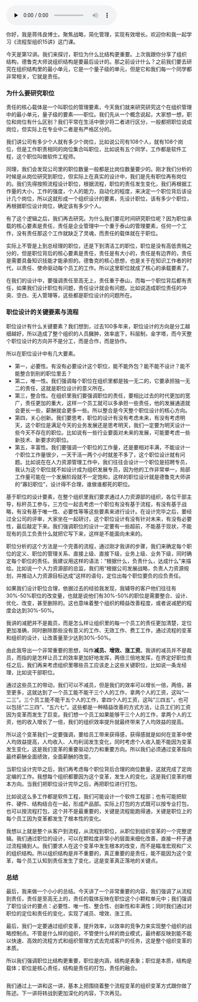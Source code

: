 <audio id="audio" title="12 | 职位的再造升级：实现减员增效涨薪的方法" controls="" preload="none"><source id="mp3" src="https://static001.geekbang.org/resource/audio/07/56/0748f58e5366a4f3f57995fda6e71d56.mp3"></audio>

你好，我是蒋伟良博士。聚焦战略，简化管理，实现有效增长。欢迎你和我一起学习《流程型组织15讲》这门课。

今天是第12讲。我们来探讨，职位为什么比结构更重要。上次我跟你分享了组织结构，德鲁克大师说组织结构是要最后设计的。那之前设计什么？之前我们要去研究在组织结构里的最小单元，它是一个量子级的单元，但是它和我们每一个同学都非常相关，它就是责任。

### 为什么要研究职位

责任的核心载体是一个叫职位的管理要素，今天我们就来研究研究这个在组织管理中的最小单元，量子级的要素——职位。我们先从一个概念说起，大家想一想，职位和岗位有什么区别？我们平常在生活中很少将二者进行区分，一般都把职位说成岗位，但实际上在专业中二者是有严格区分的。

我们讲公司有多少个人就有多少个岗位，比如说公司有108个人，就有108个岗位，但是工作职责相同的岗位集合叫职位，比如说有五个同学，工作都是软件工程，这个职位叫做软件工程师。

同理，我们会发现公司里的职位数量一般都是比岗位数量要少的。刚才我们分析的时候是从岗位研究到职位，但实际上在真实的设计中，我们是先有职位再有岗位的。我们先得按照流程设计职位，根据流程，职位的责任发生变化，我们再根据工作量的大小，工作的强度，个人的能力，自动化的程度，来决定一个职位背后该设计几个岗位，所以这就形成一个组织设计的要素，先设计职位，该有多少个职位，再根据职位设计岗位，确定该有多少个人。

有了这个逻辑之后，我们再去研究。为什么我们要花时间研究职位呢？因为职位承载的核心要素是责任，责任是企业管理中一个重于泰山的管理要素，任何一个工作，没有责任那这个工作就缺乏了灵魂，而责任的载体就在于职位。

实际上不管是上到总经理的职位，还是下到清洁工的职位，职位是没有高低贵贱之分的，但是职位背后的核心要素是责任，责任是有大小的，责任是有边界的，责任是需要具备知识技能才能承担的。德鲁克的核心思想，也是关于在知识工作者的时代，以责任、使命驱动每个员工的工作。所以这里职位就成了核心的承载要素了。

在我们的设计中，要强调责任至高无上，责任重于泰山，而每一个职位背后都有责任，如果我们设计职位有问题，责任设计就会有问题。比如说造成职位责任的冲突、空白、无人管理等，这些都是职位设计的问题所在。

### 职位设计的关键要素与流程

职位设计有什么关键要素？我们想到，过去100多年来，职位设计的方向是分工越细越好，所以造成了整个组织的人员臃肿，效率底下，科层制，金字塔，而今天整个职位设计的方向并不是分工，而是合作，而是协作。

所以在职位设计中有几大要素。

- 第一，必要性。有没有必要设计这个职位，能不能外包？能不能不设计？能不能整合到别的职位里去？
- 第二，唯一性。我们强调每个职位在组织里都是独一无二的，它要承担独一无二的责任，这就是职位设计的意义所在。
- 第三，整合性。在组织里我们要强调职位的责任，要相比过去的时代更加的宽广，责任更加的重大，这样一个员工就可以多承担一些责任，他的发展通道就会更长一些，薪酬就会更多一些。所以整合是今天整个职位设计的核心方向。
- 第四，关心创新。我们要思考，职位的设计有没有考虑未来，有没有考虑明天，这个职位是满足今天的业务发展还是思考明天，我们一定要为明天设计一些今天不存在的职位。比如说有一些行业要面对未来的发展，可能要考虑一些新技术、新要求的职位。
- 第五，丰富性。我们要强调一个职位的工作量，还是要相对丰满，不能设计一个职位工作量很少，一天干活一两个小时就差不多了，这个职位设计就有问题。比如说在在人力资源管理工作中，我们往往会设计一个职位是招聘专员，我认为这个职位就不如设计成为组织发展专员，因为他的工作非常单一，局部工作量可能在一个发展阶段就不一定饱和，这样的职位设计就是德鲁克大师讲的“寡妇职位”，设计得不合理，谁做谁都死的职位。

基于职位的设计要素，在整个组织里我们要求通过人力资源部的组织，各位干部主导，标杆员工参与，三方位一起去考虑一个职位有没有基于流程，有没有基于战略，有没有基于唯一性、必要性等等这些要素来进行设计。在设计完毕之后，要经过全公司的评审，大家坐在一起研讨，这个职位设计有没有针对未来，有没有必要性，最后敲定下来。我们强调职位的设计一定要有一些超前，不能基于现状，不能现有的员工负责什么就把它写下来，这样是不能面向未来的。

职位分析的这个方法是一个完善的流程，通过刚才我讲的步骤，我们来确定每个职位的定义、职位的管理关系、直接上级、直接下级，业务上级、业务下级，同时确定每个职位的责任。我建议用这样的语法：“根据什么，负责什么，达成什么”来描绘。比如说一个人力资源部的总监，我们用“根据公司发展战略，负责人力资源规划，并推动人力资源目标达成”这样的语句，定位出每个职位要负的应负责任。

如果我们设计职位合理，依据过去的经验我发现，我辅导的客户他们往往有30%-50%职位的改变量，也就是说他们有30%-50%的职位是需要整合、设计、优化、改变，甚至删除的。这也意味着整个组织的精益改善程度，或者说减肥的程度会达到30%-50%。

我讲的减肥并不是裁员，而是怎么样让组织里的每一个员工的责任更加清楚，定位更加准确，同时删除那些没有意义的工作、无效工作、费工工作，通过流程的变革和组织的设计，让改善量至少达到30%-50%。

由此我导出一个非常重要的思想，叫作**减员、增效、涨工资**。我讲的减员并不是裁员，而指的是怎样让员工的效率更加好地发挥，两倍三倍地发挥，在界定好职位责任之后，我们再来考虑组织里哪些员工应该走上这些关键职位，比如说一条龙经理，比如说干部职位。

通过这些员工的带动，我们可以不减员，但是我们的效率可以增长一倍，两倍，甚至更多，这就达到了一个员工能不能干三个人的工作，拿两个人的工资，这叫“一二三”。三个员工能不能干五个人的工作，拿四个人的工资，这叫“三四五”，也可以包括“二三四”、“五六七”。这些都是一种精益改善的方式方法，让员工们的工资因为变革而发生了巨变。我们想一个员工如果能够干三个人的工作，拿两个人的工资，他的收入增长了一倍，我们的组织效率提升就最终带来了人均效益的提高。

所以这个变革我们一定要强调，要给员工带来获得感，获得感就是如何在变革中使人均效益提高，人均收入、人均利润发生变化，同时考虑个人收入能不能因为变革发生变化，这是我们变革的重要驱动力力和重要方向。所以我们必须通过变革指向最终薪酬全面绩效，全面薪酬的改变。

当职位设计完毕之后，我们再考虑每个职位背后合理的岗位数量，这就完成了定岗定编的工作。我想每个组织都要因为这个变革，发生人的变化，这是我们变革的根本方向。当我们把职位设计完毕之后，再把职位进行打包。

比如说这么多工作都是软件工程，我们可能设计一个软件工程部；也有可能把软件、硬件、结构结合在一起，形成产品部。实际上打包的方式既可以按专业打包，也可以按流程打包，这个并不是最重要的，关键是流程能跑得通，关键是职位上的每个员工因为变革都发生了根本性的变化。

我想以上就是整个从客户到流程，从流程到职位，从职位到组织变革的一个完整逻辑。我们通过职位的设计，可以在颗粒度非常小的层面来细化改善，直接一杆子通过流程捅到人。我们要求人在这个变革中发生根本的改变，而不是瞄准宏观和广义的组织结构。所以组织结构是并不重要的，真正重要的是责任，能不能因为这个变革，每个员工认知到责任发生了变化，这是变革真正落地的关键点。

### 总结

最后，我来做一个小小的总结。今天讲了一个非常重要的内容，我们强调了从流程到责任，责任是至高无上的，责任的载体反映在职位这个小颗粒单元中；我们强调了职位设计的要点：必要性、唯一性、整合性、创新性和丰满性；同时我们通过对职位的定位和责任的变化，实现了减员、增效、涨工资。

最后，我们一定要通过组织变革，提升效率，以效率的竞争力来实现整个组织的战略控制点。不管是什么样的组织，不管使什么样的商业模式，最终都反映到能不能以快速、高效的流程方式和组织管理方式去完成客户的任务，这是整个组织变革的本质。

所以我们强调职位比结构更重要，职位是内涵，结构是表象；职位是本质，结构是载体；职位是核心责任，结构是责任的打包，责任的融合。

<img src="https://static001.geekbang.org/resource/image/96/73/962aacbfc68yyeba3230c2560a7b5f73.png" alt="">

我们通过上一讲和这一讲，基本上把围绕着整个流程变革的组织变革方式跟你做了陈述。下一讲将转战到更加深化的内容，下次再见。

<img src="https://static001.geekbang.org/resource/image/48/85/481917711226199321ef3c1ea0ba9585.png" alt="">
